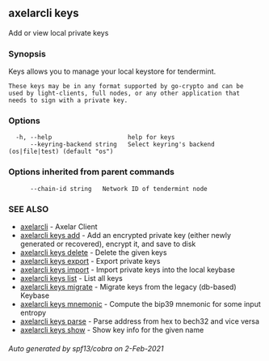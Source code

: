 ## axelarcli keys

Add or view local private keys

### Synopsis

Keys allows you to manage your local keystore for tendermint.

    These keys may be in any format supported by go-crypto and can be
    used by light-clients, full nodes, or any other application that
    needs to sign with a private key.

### Options

```
  -h, --help                     help for keys
      --keyring-backend string   Select keyring's backend (os|file|test) (default "os")
```

### Options inherited from parent commands

```
      --chain-id string   Network ID of tendermint node
```

### SEE ALSO

* [axelarcli](axelarcli.md)	 - Axelar Client
* [axelarcli keys add](axelarcli_keys_add.md)	 - Add an encrypted private key (either newly generated or recovered), encrypt it, and save to disk
* [axelarcli keys delete](axelarcli_keys_delete.md)	 - Delete the given keys
* [axelarcli keys export](axelarcli_keys_export.md)	 - Export private keys
* [axelarcli keys import](axelarcli_keys_import.md)	 - Import private keys into the local keybase
* [axelarcli keys list](axelarcli_keys_list.md)	 - List all keys
* [axelarcli keys migrate](axelarcli_keys_migrate.md)	 - Migrate keys from the legacy (db-based) Keybase
* [axelarcli keys mnemonic](axelarcli_keys_mnemonic.md)	 - Compute the bip39 mnemonic for some input entropy
* [axelarcli keys parse](axelarcli_keys_parse.md)	 - Parse address from hex to bech32 and vice versa
* [axelarcli keys show](axelarcli_keys_show.md)	 - Show key info for the given name

###### Auto generated by spf13/cobra on 2-Feb-2021
